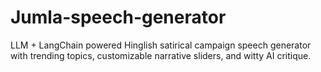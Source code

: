 # Jumla-speech-generator
LLM + LangChain powered Hinglish satirical campaign speech generator with trending topics, customizable narrative sliders, and witty AI critique.
